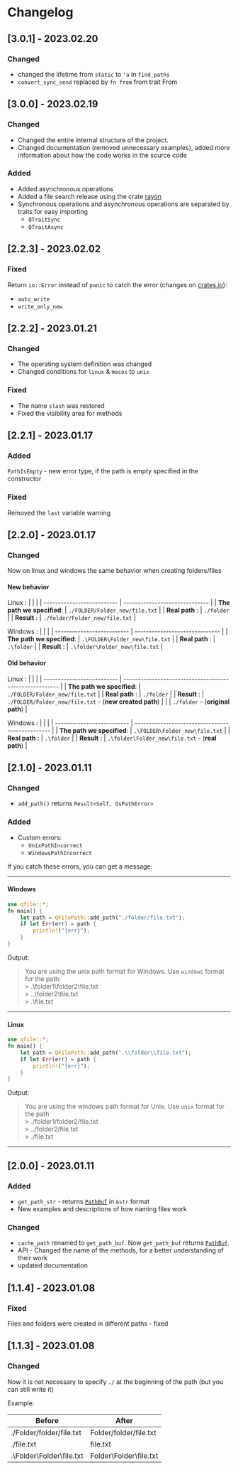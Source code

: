 # Changelog
## [3.0.1] - 2023.02.20
### Changed
* changed the lifetime from `static` to `'a` in `find_paths`
* `convert_sync_send` replaced by `fn from` from trait From
## [3.0.0] - 2023.02.19
### Changed
* Changed the entire internal structure of the project.
* Changed documentation (removed unnecessary examples), added more information about how the code works in the source code
### Added
* Added asynchronous operations 
* Added a file search release using the crate [rayon](https://crates.io/crates/rayon)
* Synchronous operations and asynchronous operations are separated by traits for easy importing 
    - `QTraitSync` 
    - `QTraitAsync`
## [2.2.3] - 2023.02.02
### Fixed
Return `io::Error` instead of `panic` to catch the error (changes on [crates.io](https://crates.io/crates/qfile)): 
- `auto_write`
- `write_only_new`
## [2.2.2] - 2023.01.21
### Changed
- The operating system definition was changed
- Changed conditions for `linux` & `macos` to `unix`
### Fixed
- The name `slash` was restored
- Fixed the visibility area for methods
## [2.2.1] - 2023.01.17
### Added
`PathIsEmpty` - new error type, if the path is empty specified in the constructor
### Fixed
Removed the `last` variable warning
## [2.2.0] - 2023.01.17
### Changed
Now on linux and windows the same behavior when creating folders/files
#### New behavior
Linux :
 |                            |                                |
 | -------------------------- | ------------------------------ |
 | **The path we specified**: | `./FOLDER/Folder_new/file.txt` |
 | **Real path** :            | `./folder`                     |
 | **Result** :               | `./folder/Folder_new/file.txt` |

Windows :
 |                            |                                |
 | -------------------------- | ------------------------------ |
 | **The path we specified**: | `.\FOLDER\Folder_new\file.txt` |
 | **Real path** :            | `.\folder`                     |
 | **Result** :               | `.\folder\Folder_new\file.txt` |

#### Old behavior
Linux :
 |                            |                                                         |
 | -------------------------- | ------------------------------------------------------- |
 | **The path we specified**: | `./FOLDER/Folder_new/file.txt`                          |
 | **Real path** :            | `./folder`                                              |
 | **Result** :               | `./FOLDER/Folder_new/file.txt` - (**new created path**) |
 |                            | `./folder` - (**original path**)                        |

Windows :
 |                            |                                                  |
 | -------------------------- | ------------------------------------------------ |
 | **The path we specified**: | `.\FOLDER\Folder_new\file.txt`                   |
 | **Real path** :            | `.\folder`                                       |
 | **Result** :               | `.\folder\Folder_new\file.txt` - (**real path**) |

## [2.1.0] - 2023.01.11
### Changed
- `add_path()` returns `Result<Self, OsPathError>`
### Added 
- Custom errors:
  - `UnixPathIncorrect`
  - `WindowsPathIncorrect`

If you catch these errors, you can get a message:

---
#### Windows
```rust
use qfile::*;
fn main() {
    let path = QFilePath::add_path("./folder/file.txt");
    if let Err(err) = path {
        println!("{err}");
    }
}
```
Output:
> You are using the unix path format for Windows. Use `windows` format for the path:\
> \> .\folder1\folder2\file.txt\
> \> ..\folder2\file.txt\
> \> .\file.txt

---
#### Linux
```rust
use qfile::*;
fn main() {
    let path = QFilePath::add_path(".\\folder\\file.txt");
    if let Err(err) = path {
        println!("{err}");
    }
}
```
Output:
> You are using the windows path format for Unix. Use `unix` format for the path\
> \> ./folder1/folder2/file.txt \
> \> ../folder2/file.txt\
> \> ./file.txt

---

## [2.0.0] - 2023.01.11
### Added
- `get_path_str` - returns [`PathBuf`](https://doc.rust-lang.org/stable/std/path/struct.PathBuf.html) in `&str` format
- New examples and descriptions of how naming files work
### Changed
- `cache_path` renamed to `get_path_buf`. Now `get_path_buf` returns [`PathBuf`](https://doc.rust-lang.org/stable/std/path/struct.PathBuf.html).
- API - Changed the name of the methods, for a better understanding of their work
- updated documentation

## [1.1.4] - 2023.01.08
### Fixed
Files and folders were created in different paths - fixed 
## [1.1.3] - 2023.01.08
### Changed 
Now it is not necessary to specify `./` at the beginning of the path (but you can still write it)

Example:

| Before                      | After                    |
| --------------------------- | ------------------------ |
| ./Folder/folder/file.txt    | Folder/folder/file.txt   |
| ./file.txt                  | file.txt                 |
| .\\Folder\\Folder\\file.txt | Folder\\Folder\\file.txt |